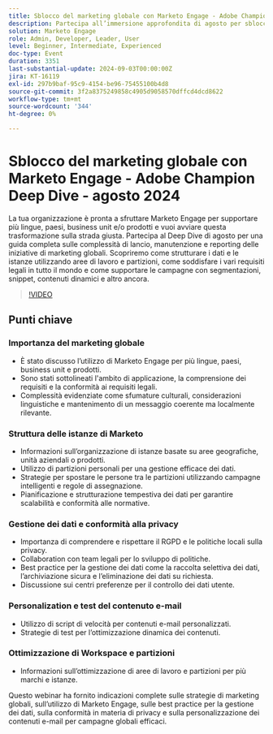 ```yaml
---
title: Sblocco del marketing globale con Marketo Engage - Adobe Champion Deep Dive - agosto 2024
description: Partecipa all’immersione approfondita di agosto per sbloccare il marketing globale con Marketo Engage, che copre la strutturazione dei dati, la conformità legale, il supporto delle campagne con segmentazioni, snippet, contenuti dinamici e altro ancora, con informazioni approfondite sull’ottimizzazione di aree di lavoro e partizioni per più marchi e istanze.
solution: Marketo Engage
role: Admin, Developer, Leader, User
level: Beginner, Intermediate, Experienced
doc-type: Event
duration: 3351
last-substantial-update: 2024-09-03T00:00:00Z
jira: KT-16119
exl-id: 297b9baf-95c9-4154-be96-75455100b4d8
source-git-commit: 3f2a8375249858c4905d9058570dffcd4dcd8622
workflow-type: tm+mt
source-wordcount: '344'
ht-degree: 0%

---
```


# Sblocco del marketing globale con Marketo Engage - Adobe Champion Deep Dive - agosto 2024

La tua organizzazione è pronta a sfruttare Marketo Engage per supportare più lingue, paesi, business unit e/o prodotti e vuoi avviare questa trasformazione sulla strada giusta. Partecipa al Deep Dive di agosto per una guida completa sulle complessità di lancio, manutenzione e reporting delle iniziative di marketing globali. Scopriremo come strutturare i dati e le istanze utilizzando aree di lavoro e partizioni, come soddisfare i vari requisiti legali in tutto il mondo e come supportare le campagne con segmentazioni, snippet, contenuti dinamici e altro ancora.

>[!VIDEO](https://video.tv.adobe.com/v/3433245/?learn=on)

## Punti chiave

### Importanza del marketing globale

* È stato discusso l’utilizzo di Marketo Engage per più lingue, paesi, business unit e prodotti.
* Sono stati sottolineati l&#39;ambito di applicazione, la comprensione dei requisiti e la conformità ai requisiti legali.
* Complessità evidenziate come sfumature culturali, considerazioni linguistiche e mantenimento di un messaggio coerente ma localmente rilevante.

### Struttura delle istanze di Marketo

* Informazioni sull’organizzazione di istanze basate su aree geografiche, unità aziendali o prodotti.
* Utilizzo di partizioni personali per una gestione efficace dei dati.
* Strategie per spostare le persone tra le partizioni utilizzando campagne intelligenti e regole di assegnazione.
* Pianificazione e strutturazione tempestiva dei dati per garantire scalabilità e conformità alle normative.

### Gestione dei dati e conformità alla privacy

* Importanza di comprendere e rispettare il RGPD e le politiche locali sulla privacy.
* Collaboration con team legali per lo sviluppo di politiche.
* Best practice per la gestione dei dati come la raccolta selettiva dei dati, l’archiviazione sicura e l’eliminazione dei dati su richiesta.
* Discussione sui centri preferenze per il controllo dei dati utente.

### Personalization e test del contenuto e-mail

* Utilizzo di script di velocità per contenuti e-mail personalizzati.
* Strategie di test per l’ottimizzazione dinamica dei contenuti.

### Ottimizzazione di Workspace e partizioni

* Informazioni sull’ottimizzazione di aree di lavoro e partizioni per più marchi e istanze.

Questo webinar ha fornito indicazioni complete sulle strategie di marketing globali, sull’utilizzo di Marketo Engage, sulle best practice per la gestione dei dati, sulla conformità in materia di privacy e sulla personalizzazione dei contenuti e-mail per campagne globali efficaci.
